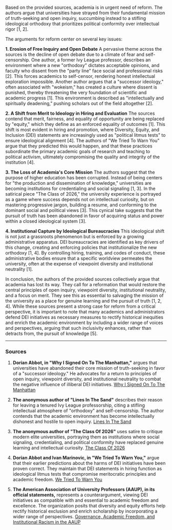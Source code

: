 Based on the provided sources, academia is in urgent need of reform. The authors argue that universities have strayed from their fundamental mission of truth-seeking and open inquiry, succumbing instead to a stifling ideological orthodoxy that prioritizes political conformity over intellectual rigor [1, 2].

The arguments for reform center on several key issues:

**1. Erosion of Free Inquiry and Open Debate**
A pervasive theme across the sources is the decline of open debate due to a climate of fear and self-censorship. One author, a former Ivy League professor, describes an environment where a new "orthodoxy" dictates acceptable opinions, and faculty who dissent from the "party line" face social and professional risks [2]. This forces academics to self-censor, rendering honest intellectual exploration impossible. Another author argues that a "successor ideology," often associated with "wokeism," has created a culture where dissent is punished, thereby threatening the very foundation of scientific and academic progress [1]. This environment is described as "intellectually and spiritually deadening," pushing scholars out of the field altogether [2].

**2. A Shift from Merit to Ideology in Hiring and Evaluation**
The sources contend that merit, fairness, and equality of opportunity are being replaced by "equity," which they define as an enforced equality of outcomes [1]. This shift is most evident in hiring and promotion, where Diversity, Equity, and Inclusion (DEI) statements are increasingly used as "political litmus tests" to ensure ideological alignment [4]. The authors of "We Tried To Warn You" argue that they predicted this would happen, and that these practices subordinate the primary academic goals of research and teaching to political activism, ultimately compromising the quality and integrity of the institution [4].

**3. The Loss of Academia's Core Mission**
The authors suggest that the purpose of higher education has been corrupted. Instead of being centers for "the production and dissemination of knowledge," universities are becoming institutions for credentialing and social signaling [1, 3]. In the satirical piece "The Class of 2026," the university experience is portrayed as a game where success depends not on intellectual curiosity, but on mastering progressive jargon, building a resume, and conforming to the dominant social and political views [3]. This cynical take suggests that the pursuit of truth has been abandoned in favor of acquiring status and power within a closed ideological system [3].

**4. Institutional Capture by Ideological Bureaucracies**
This ideological shift is not just a grassroots phenomenon but is enforced by a growing administrative apparatus. DEI bureaucracies are identified as key drivers of this change, creating and enforcing policies that institutionalize the new orthodoxy [1, 4]. By controlling hiring, training, and codes of conduct, these administrative bodies ensure that a specific worldview permeates the university, often at the expense of viewpoint diversity and institutional neutrality [1].

In conclusion, the authors of the provided sources collectively argue that academia has lost its way. They call for a reformation that would restore the central principles of open inquiry, viewpoint diversity, institutional neutrality, and a focus on merit. They see this as essential to salvaging the mission of the university as a place for genuine learning and the pursuit of truth [1, 2, 4]. While these sources present a strong case for reform from a critical perspective, it is important to note that many academics and administrators defend DEI initiatives as necessary measures to rectify historical inequities and enrich the academic environment by including a wider range of voices and perspectives, arguing that such inclusivity enhances, rather than detracts from, the pursuit of knowledge [5].

***

### Sources

1.  **Dorian Abbot, in "Why I Signed On To The Manhattan,"** argues that universities have abandoned their core mission of truth-seeking in favor of a "successor ideology." He advocates for a return to principles of open inquiry, viewpoint diversity, and institutional neutrality to combat the negative influence of illiberal DEI initiatives. [Why I Signed On To The Manhattan](https://unsafescience.substack.com/p/why-i-signed-on-to-the-manhattan)

2.  **The anonymous author of "Lines In The Sand"** describes their reason for leaving a tenured Ivy League professorship, citing a stifling intellectual atmosphere of "orthodoxy" and self-censorship. The author contends that the academic environment has become intellectually dishonest and hostile to open inquiry. [Lines In The Sand](https://ivyexile.substack.com/p/lines-in-the-sand)

3.  **The anonymous author of "The Class Of 2026"** uses satire to critique modern elite universities, portraying them as institutions where social signaling, credentialing, and political conformity have replaced genuine learning and intellectual curiosity. [The Class Of 2026](https://barsoom.substack.com/p/the-class-of-2026)

4.  **Dorian Abbot and Ivan Marinovic, in "We Tried To Warn You,"** argue that their earlier predictions about the harms of DEI initiatives have been proven correct. They maintain that DEI statements in hiring function as ideological litmus tests that compromise meritocratic principles and academic freedom. [We Tried To Warn You](https://unsafescience.substack.com/p/we-tried-to-warn-you)

5.  **The American Association of University Professors (AAUP), in its official statements,** represents a counterargument, viewing DEI initiatives as compatible with and essential to academic freedom and excellence. The organization posits that diversity and equity efforts help rectify historical exclusion and enrich scholarship by incorporating a wider range of perspectives. [Governance, Academic Freedom, and Institutional Racism in the AAUP](https://www.aaup.org/report/governance-academic-freedom-and-institutional-racism-aaup)